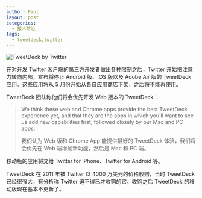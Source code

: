 ```yaml
---
author: Paul
layout: post
categories:
  - 技术前沿
tags:
  - tweetdeck,twitter
---
```




![TweetDeck by Twitter](http://img.hz.mk/2013-0103/tweetdeck.png)

在对开发 Twitter 客户端的第三方开发者做出各种限制之后，Twitter 开始把注意力转向内部，宣布将停止 Android 版、iOS 版以及 Adobe Air 版的 TweetDeck 应用。这些应用将从 5 月份开始从各自应用商店下架，之后将不能再使用。

TweetDeck 团队称他们将会优先开发 Web 版本的 TweetDeck：

> We think these web and Chrome apps provide the best TweetDeck experience yet, and that they are the apps in which you&rsquo;ll want to see us add new capabilities first, followed closely by our Mac and PC apps.  
> 
> 我们认为 Web 版和 Chrome App 能提供最好的 TweetDeck 体验，我们将会优先在 Web 端增加新功能，然后是 Mac 和 PC 端。

移动版的应用将交给 Twitter for iPhone、Twitter for Android 等。  

TweetDeck 在 2011 年被 Twitter 以 4000 万美元的价格收购，当时 TweetDeck 已经很强大，有分析称 Twitter 迫不得已才收购的它。收购之后 TweetDeck 的移动版现在基本不更新了。